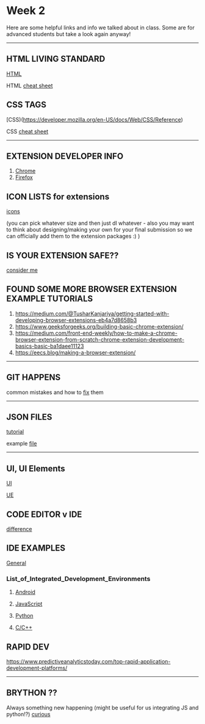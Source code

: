 # Week 2 

Here are some helpful links and info we talked about in class. Some are for advanced students but take a look again anyway!

--- 

## HTML LIVING STANDARD

[HTML](https://html.spec.whatwg.org/dev/)

HTML [cheat sheet](https://htmlcheatsheet.com/)

## CSS TAGS

[CSS)(https://developer.mozilla.org/en-US/docs/Web/CSS/Reference)

CSS [cheat sheet](https://websitesetup.org/css3-cheat-sheet/)

---

## EXTENSION DEVELOPER INFO

1. [Chrome](https://developer.chrome.com/docs/extensions/)
2. [Firefox](https://developer.mozilla.org/en-US/docs/Mozilla/Add-ons)

## ICON LISTS for extensions 

[icons](https://iconarchive.com/search?q=icon+16x16)

(you can pick whatever size and then just dl whatever - also you may want to think about designing/making your own for your final submission so we can officially add them to the extension packages :) )

## IS YOUR EXTENSION SAFE??

[consider me](https://www.wired.com/story/how-to-audit-browser-extensions-security-chrome-firefox-edge-safari/)

## FOUND SOME MORE BROWSER EXTENSION EXAMPLE TUTORIALS

1. <https://medium.com/@TusharKanjariya/getting-started-with-developing-browser-extensions-eb4a7d8658b3>
2. <https://www.geeksforgeeks.org/building-basic-chrome-extension/>
3. <https://medium.com/front-end-weekly/how-to-make-a-chrome-browser-extension-from-scratch-chrome-extension-development-basics-basic-ba1daee11123>
4. <https://eecs.blog/making-a-browser-extension/>

---

## GIT HAPPENS

common mistakes and how to [fix](https://about.gitlab.com/blog/2018/08/08/git-happens/) them

---

## JSON FILES

[tutorial](https://www.guru99.com/json-tutorial-example.html)

example [file](https://geojson.org/)

---

## UI, UI Elements

[UI](https://www.indeed.com/career-advice/career-development/user-interface)

[UE](https://careerfoundry.com/en/blog/ui-design/ui-element-glossary/)

## CODE EDITOR v IDE

[difference](http://www.differencebetween.net/technology/difference-between-ide-and-code-editor/)

## IDE EXAMPLES

[General](https://wiki.wxwidgets.org/)

### List_of_Integrated_Development_Environments

1. [Android](https://www.androidauthority.com/10-completely-different-ides-and-methods-for-making-android-apps-701584/)

2. [JavaScript](https://www.monocubed.com/best-ide-for-javascript/)

3. [Python](https://www.geeksforgeeks.org/different-python-ides-and-code-editors/)

4. [C/C++](https://blog.eduonix.com/software-development/top-10-ides-c-c-developers/)

## RAPID DEV

https://www.predictiveanalyticstoday.com/top-rapid-application-development-platforms/

--- 

## BRYTHON ?? 

Always something new happening (might be useful for us integrating JS and python!?) [curious](
https://realpython.com/brython-python-in-browser/)

